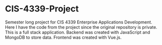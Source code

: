 # CIS-4339-Project
Semester long project for CIS 4339 Enterprise Applications Development. Here I have the code from the project since the original repository is private. 
This is a full stack application. Backend was created with JavaScript and MongoDB to store data. Frontend was created with Vue.js.
